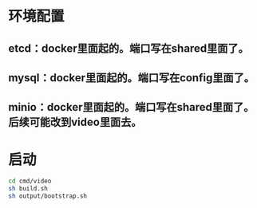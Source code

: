 # 环境配置
## etcd：docker里面起的。端口写在shared里面了。
## mysql：docker里面起的。端口写在config里面了。
## minio：docker里面起的。端口写在shared里面了。后续可能改到video里面去。

# 启动
```bash
cd cmd/video
sh build.sh
sh output/bootstrap.sh
```



